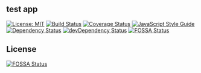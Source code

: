 ## test app

[![License: MIT][license-image]][license-url]
[![Build Status][travis-image]][travis-url]
[![Coverage Status][codecov-image]][codecov-url]
[![JavaScript Style Guide][standard-image]][standard-url]
[![Dependency Status][david-dm-image]][david-dm-url]
[![devDependency Status][david-dm-dev-image]][david-dm-dev-url]
[![FOSSA Status](https://app.fossa.io/api/projects/git%2Bgithub.com%2Fsky172839465%2Ftest-app.svg?type=shield)](https://app.fossa.io/projects/git%2Bgithub.com%2Fsky172839465%2Ftest-app?ref=badge_shield)

[license-image]: https://img.shields.io/badge/License-MIT-yellow.svg
[license-url]: https://opensource.org/licenses/MIT
[travis-image]: https://img.shields.io/travis/sky172839465/test-app.svg
[travis-url]: https://travis-ci.org/sky172839465/test-app
[codecov-image]: https://img.shields.io/codecov/c/github/sky172839465/test-app.svg
[codecov-url]: https://codecov.io/gh/sky172839465/test-app
[standard-image]: https://img.shields.io/badge/code_style-standard-brightgreen.svg
[standard-url]: https://standardjs.com
[david-dm-image]: https://david-dm.org/sky172839465/test-app.svg
[david-dm-url]: https://david-dm.org/sky172839465/test-app
[david-dm-dev-image]: https://david-dm.org/sky172839465/test-app/dev-status.svg
[david-dm-dev-url]: https://david-dm.org/sky172839465/test-app#info=devDependencies


## License
[![FOSSA Status](https://app.fossa.io/api/projects/git%2Bgithub.com%2Fsky172839465%2Ftest-app.svg?type=large)](https://app.fossa.io/projects/git%2Bgithub.com%2Fsky172839465%2Ftest-app?ref=badge_large)